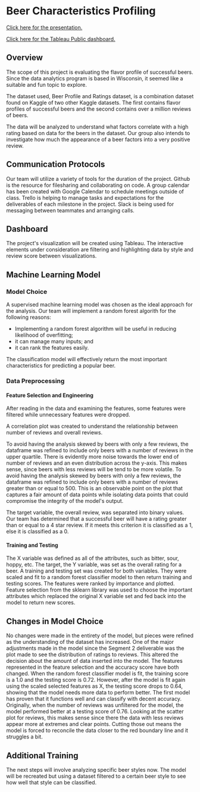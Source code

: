 # Beer Characteristics Profiling 

[Click here for the presentation.](https://docs.google.com/presentation/d/1Rn_7RCTm9UO72irvWF4ho0fOMzaHRWQAoMQVw0SUD4k/edit#slide=id.p)

[Click here for the Tableau Public dashboard.](https://public.tableau.com/views/BeerStyleAnalysis/Dashboard2?:language=en-US&:display_count=n&:origin=viz_share_link)

## Overview

The scope of this project is evaluating the flavor profile of successful beers. Since the data analytics program is based in Wisconsin, it seemed like a suitable and fun topic to explore.

The dataset used, Beer Profile and Ratings dataset, is a combination dataset found on Kaggle of two other Kaggle datasets. The first contains flavor profiles of successful beers and the second contains over a million reviews of beers.

The data will be analyzed to understand what factors correlate with a high rating based on data for the beers in the dataset. Our group also intends to investigate how much the appearance of a beer factors into a very positive review. 

## Communication Protocols

Our team will utilize a variety of tools for the duration of the project. Github is the resource for filesharing and collaborating on code. A group calendar has been created with Google Calendar to schedule meetings outside of class. Trello is helping to manage tasks and expectations for the deliverables of each milestone in the project. Slack is being used for messaging between teammates and arranging calls. 

## Dashboard

The project's visualization will be created using Tableau. The interactive elements under consideration are filtering and highlighting data by style and review score between visualizations.

## Machine Learning Model

### Model Choice 

A supervised machine learning model was chosen as the ideal approach for the analysis. Our team will implement a random forest algorith for the following reasons:
* Implementing a random forest algorithm will be useful in reducing likelihood of overfitting;
* it can manage many inputs; and
* it can rank the features easily.

The classification model will effectively return the most important characteristics for predicting a popular beer.

### Data Preprocessing

#### Feature Selection and Engineering 

After reading in the data and examining the features, some features were filtered while unnecessary features were dropped. 

A correlation plot was created to understand the relationship between number of reviews and overall reviews.

To avoid having the analysis skewed by beers with only a few reviews, the dataframe was refined to include only beers with a number of reviews in the upper quartile. There is evidently more noise towards the lower end of number of reviews and an even distribution across the y-axis. This makes sense, since beers with less reviews will be tend to be more volatile. To avoid having the analysis skewed by beers with only a few reviews, the dataframe was refined to include only beers with a number of reviews greater than or equal to 500. This is an observable point on the plot that captures a fair amount of data points while isolating data points that could compromise the integrity of the model's output. 

The target variable, the overall review, was separated into binary values. Our team has determined that a successful beer will have a rating greater than or equal to a 4 star review. If it meets this criterion it is classified as a 1, else it is classified as a 0. 

#### Training and Testing 

The X variable was defined as all of the attributes, such as bitter, sour, hoppy, etc. The target, the Y variable, was set as the overall rating for a beer. A training and testing set was created for both variables. They were scaled and fit to a random forest classifier model to then return training and testing scores. The features were ranked by importance and plotted. Feature selection from the sklearn library was used to choose the important attributes which replaced the original X variable set and fed back into the model to return new scores.  

## Changes in Model Choice

No changes were made in the entirety of the model, but pieces were refined as the understanding of the dataset has increased. One of the major adjustments made in the model since the Segment 2 deliverable was the plot made to see the distribution of ratings to reviews. This altered the decision about the amount of data inserted into the model. The features represented in the feature selection and the accuracy score have both changed. When the random forest classifier model is fit, the training score is a 1.0 and the testing score is 0.72. However, after the model is fit again using the scaled selected features as X, the testing score drops to 0.64, showing that the model needs more data to perform better. The first model has proven that it functions well and can classify with decent accuracy. Originally, when the number of reviews was unfiltered for the model, the model performed better at a testing score of 0.76. Looking at the scatter plot for reviews, this makes sense since there the data with less reviews appear more at extremes and clear points. Cutting those out means the model is forced to reconcile the data closer to the red boundary line and it struggles a bit. 

## Additional Training

The next steps will involve analyzing specific beer styles now. The model will be recreated but using a dataset filtered to a certain beer style to see how well that style can be classified. 
